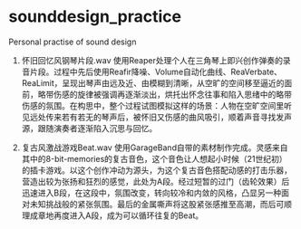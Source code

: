 # sounddesign_practice
Personal practise of sound design

1. 怀旧回忆风钢琴片段.wav
   使用Reaper处理个人在三角琴上即兴创作弹奏的录音片段。过程中先后使用Reafir降噪、Volume自动化曲线、ReaVerbate、ReaLimit，呈现出琴声由远及近、由模糊到清晰，从空旷的空间移至逼近的面前，略带伤感的旋律被强调再逐渐淡出，烘托出怀念往事和陷入思绪中的略带伤感的氛围。在构思中，整个过程试图模拟这样的场景：人物在空旷空间里听见远处传来若有若无的琴声后，被怀旧又伤感的曲风吸引，顺着声音寻找发声源，跟随演奏者逐渐陷入沉思与回忆。

2. 复古风激战游戏Beat.wav
   使用GarageBand自带的素材制作完成。灵感来自其中的8-bit-memories的复古音色，这个音色让人想起小时候（21世纪初）的插卡游戏。以这个创作冲动为源头，为这个复古音色搭配动感的打击乐器，营造出较为张扬和狂烈的感觉，此处为A段。经过短暂的过门（齿轮效果）后迅速进入B段，在这段中，氛围改变，转向较冷和内敛的风格，凸显另一种面对未知挑战般的紧张氛围。最后的金属嘶声将这股紧张感推至高潮，而后可顺理成章地再度进入A段，成为可以循环往复的Beat。
